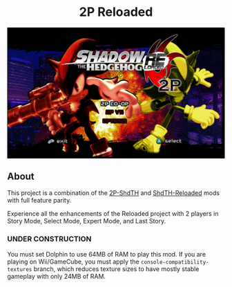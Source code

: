 <div align="center"><h1>2P Reloaded</h1>
<img src="https://raw.githubusercontent.com/ShadowTheHedgehogHacking/2P-Reloaded/main/code/res/title_screen.jpg" align="center" />
</div>

## About
This project is a combination of the [2P-ShdTH](https://github.com/ShadowTheHedgehogHacking/2P-ShdTH) and [ShdTH-Reloaded](https://github.com/ShadowTheHedgehogHacking/ShdTH-Reloaded) mods with full feature parity.

Experience all the enhancements of the Reloaded project with 2 players in Story Mode, Select Mode, Expert Mode, and Last Story.

### UNDER CONSTRUCTION

You must set Dolphin to use 64MB of RAM to play this mod.
If you are playing on Wii/GameCube, you must apply the `console-compatibility-textures` branch, which reduces texture sizes to have mostly stable gameplay with only 24MB of RAM.
